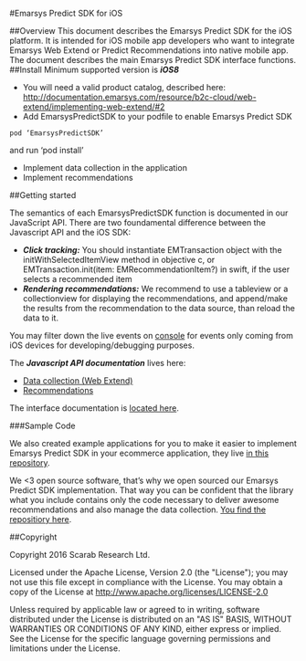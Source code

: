#Emarsys Predict SDK for iOS

##Overview
This document describes the Emarsys Predict SDK for the iOS platform. It is intended for iOS mobile app developers who want to integrate Emarsys Web Extend or Predict Recommendations into native mobile app. The document describes the main Emarsys Predict SDK interface functions.
##Install
Minimum supported version is ***iOS8***

- You will need a valid product catalog, described here: http://documentation.emarsys.com/resource/b2c-cloud/web-extend/implementing-web-extend/#2
- Add EmarsysPredictSDK to your podfile to enable Emarsys Predict SDK
```
pod ‘EmarsysPredictSDK’
```
and run ‘pod install’

- Implement data collection in the application
- Implement recommendations

##Getting started

The semantics of each EmarsysPredictSDK function is documented in our JavaScript API.
There are two foundamental difference between the Javascript API and the iOS SDK:

- ***Click tracking:*** You should instantiate EMTransaction object with the initWithSelectedItemView method in objective c, or EMTransaction.init(item: EMRecommendationItem?) in swift, if the user selects a recommended item
- ***Rendering recommendations:*** We recommend to use a tableview or a collectionview for displaying the recommendations, and append/make the results from the recommendation to the data source, than reload the data to it.

You may filter down the live events on [console](https://console.scarabresearch.com/#/liveevents) for events only coming from iOS devices for developing/debugging purposes.

The ***Javascript API documentation*** lives here:

- [Data collection (Web Extend) ](http://documentation.emarsys.com/resource/b2c-cloud/web-extend/javascript-api/)
- [Recommendations](http://documentation.emarsys.com/resource/b2c-cloud/predict/implementation/delivering-web-recommendations/)

The interface documentation is [located here](http://cocoadocs.org/docsets/EmarsysPredictSDK/).

###Sample Code

We also created example applications for you to make it easier to implement Emarsys Predict SDK in your ecommerce application, they live [in this repository](https://github.com/scarabresearch/EmarsysMobileSamplesiOS).

We <3 open source software, that’s why we open sourced our Emarsys Predict SDK implementation. That way you can be confident that the library what you include contains only the code necessary to deliver awesome recommendations and also manage the data collection. [You find the repositiory here](https://github.com/scarabresearch/EmarsysPredictSDKiOS).

##Copyright

Copyright 2016 Scarab Research Ltd.

Licensed under the Apache License, Version 2.0 (the "License");
you may not use this file except in compliance with the License.
You may obtain a copy of the License at http://www.apache.org/licenses/LICENSE-2.0

Unless required by applicable law or agreed to in writing, software
distributed under the License is distributed on an "AS IS" BASIS,
WITHOUT WARRANTIES OR CONDITIONS OF ANY KIND, either express or implied.
See the License for the specific language governing permissions and
limitations under the License.

